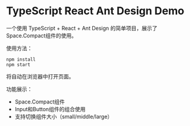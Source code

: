TypeScript React Ant Design Demo
=================================

一个使用 TypeScript + React + Ant Design 的简单项目，展示了Space.Compact组件的使用。

使用方法：

    npm install
    npm start

将自动在浏览器中打开页面。

功能展示：
- Space.Compact组件
- Input和Button组件的组合使用
- 支持切换组件大小（small/middle/large）
